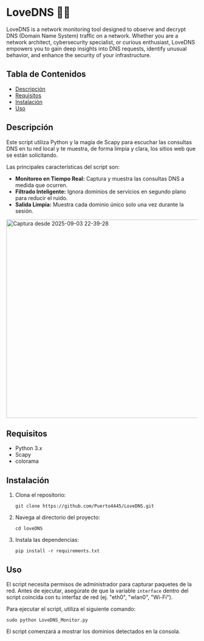 <!DOCTYPE html>
<html>
<body>

<h1>LoveDNS 🕵️‍♂️</h1>
<p>LoveDNS is a network monitoring tool designed to observe and decrypt DNS (Domain Name System) traffic on a network.
Whether you are a network architect, cybersecurity specialist, or curious enthusiast, LoveDNS empowers you to gain deep insights into DNS requests, identify unusual behavior, and enhance the security of your infrastructure.</p>

<h2>Tabla de Contenidos</h2>
<ul>
    <li><a href="#descripción">Descripción</a></li>
    <li><a href="#requisitos">Requisitos</a></li>
    <li><a href="#instalación">Instalación</a></li>
    <li><a href="#uso">Uso</a></li>
</ul>

<h2 id="descripción">Descripción</h2>
<p>Este script utiliza Python y la magia de Scapy para escuchar las consultas DNS en tu red local y te muestra, de forma limpia y clara, los sitios web que se están solicitando.</p>
<p>Las principales características del script son:</p>
<ul>
    <li><strong>Monitoreo en Tiempo Real:</strong> Captura y muestra las consultas DNS a medida que ocurren.</li>
    <li><strong>Filtrado Inteligente:</strong> Ignora dominios de servicios en segundo plano para reducir el ruido.</li>
    <li><strong>Salida Limpia:</strong> Muestra cada dominio único solo una vez durante la sesión.</li>
</ul>
<img width="1125" height="522" alt="Captura desde 2025-09-03 22-39-28" src="https://github.com/user-attachments/assets/3fb1824d-f2bb-4d36-a908-63b5f7f178c3" />
<h2 id="requisitos">Requisitos</h2>
<ul>
    <li>Python 3.x</li>
    <li>Scapy</li>
    <li>colorama</li>
</ul>

<h2 id="instalación">Instalación</h2>
<ol>
    <li>Clona el repositorio:
        <pre><code>git clone https://github.com/Puerto4445/LoveDNS.git</code></pre>
    </li>
    <li>Navega al directorio del proyecto:
        <pre><code>cd loveDNS</code></pre>
    </li>
    <li>Instala las dependencias:
        <pre><code>pip install -r requirements.txt</code></pre>
    </li>
</ol>

<h2 id="uso">Uso</h2>
<p>El script necesita permisos de administrador para capturar paquetes de la red. Antes de ejecutar, asegúrate de que la variable <code>interface</code> dentro del script coincida con tu interfaz de red (ej. "eth0", "wlan0", "Wi-Fi").</p>
<p>Para ejecutar el script, utiliza el siguiente comando:</p>
<pre><code>sudo python LoveDNS_Monitor.py</code></pre>
<p>El script comenzará a mostrar los dominios detectados en la consola.</p>
